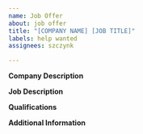 ```yaml
---
name: Job Offer
about: job offer
title: "[COMPANY NAME] [JOB TITLE]"
labels: help wanted
assignees: szczynk

---
```


**Company Description**

**Job Description**

**Qualifications**

**Additional Information**
